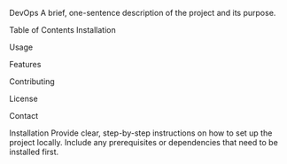 DevOps
A brief, one-sentence description of the project and its purpose.

Table of Contents
Installation

Usage

Features

Contributing

License

Contact

Installation
Provide clear, step-by-step instructions on how to set up the project locally. Include any prerequisites or dependencies that need to be installed first.